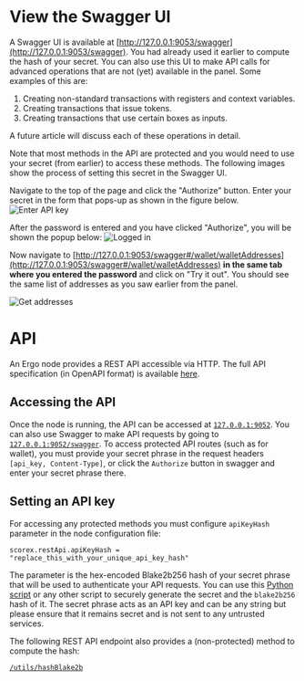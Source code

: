 # View the Swagger UI

A Swagger UI is available at [http://127.0.0.1:9053/swagger](http://127.0.0.1:9053/swagger). You had already used it earlier to compute the hash of your secret. 
You can also use this UI to make API calls for advanced operations that are not (yet) available in the panel. Some examples of this are:

1. Creating non-standard transactions with registers and context variables.
2. Creating transactions that issue tokens.
3. Creating transactions that use certain boxes as inputs. 

A future article will discuss each of these operations in detail. 

Note that most methods in the API are protected and you would need to use your secret (from earlier) to access these methods. The following images show the process of setting this secret in the Swagger UI.

Navigate to the top of the page and click the "Authorize" button. Enter your secret in the form that pops-up as shown in the figure below.
![Enter API key](https://user-images.githubusercontent.com/23208922/69916784-450e6a80-1485-11ea-9bb5-681438d11970.png)

After the password is entered and you have clicked "Authorize", you will be shown the popup below:
![Logged in](https://user-images.githubusercontent.com/23208922/69916787-4a6bb500-1485-11ea-90c8-39b274d0f36d.png)

Now navigate to [http://127.0.0.1:9053/swagger#/wallet/walletAddresses](http://127.0.0.1:9053/swagger#/wallet/walletAddresses) **in the same tab where you entered the password** and click on "Try it out". You should see the same list of addresses as you saw earlier from the panel. 

![Get addresses](https://user-images.githubusercontent.com/23208922/69916855-f9a88c00-1485-11ea-8705-887ccffe6471.png)


# API


An Ergo node provides a REST API accessible via HTTP. The full API specification (in OpenAPI format) is available [here](https://github.com/ergoplatform/ergo/blob/master/src/main/resources/api/openapi.yaml). 

## Accessing the API

Once the node is running, the API can be accessed at [`127.0.0.1:9052`](http://127.0.0.1:9052). You can also use Swagger to make API requests by going to [`127.0.0.1:9052/swagger`](http://127.0.0.1:9052/swagger). To access protected API routes (such as for wallet), you must provide your secret phrase in the request headers `[api_key, Content-Type]`, or click the `Authorize` button in swagger and enter your secret phrase there.

## Setting an API key

For accessing any protected methods you must configure `apiKeyHash` parameter in the node configuration file:

   `scorex.restApi.apiKeyHash = "replace_this_with_your_unique_api_key_hash"`

   The parameter is the hex-encoded Blake2b256 hash of your secret phrase that will be used to authenticate your API requests. You can use this [Python script](https://gist.github.com/oskin1/704ef3fba8d40bb1e7691919bf1e9cf9/) or any other script to securely generate the secret and the `blake2b256` hash of it. The secret phrase acts as an API key and can be any string but please ensure that it remains secret and is not sent to any untrusted services. 

The following REST API endpoint also provides a (non-protected) method to compute the hash:

   [`/utils/hashBlake2b`](http://127.0.0.1:9052/swagger#/utils/hashBlake2b)
